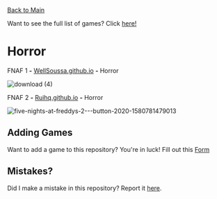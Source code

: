 [Back to Main](/../main/README.md)

Want to see the full list of games? Click [here!](/../main/Categories/All-Games-List.md)

# Horror

FNAF 1 **-** <a href="https://wellsousaaa.github.io/Five-Nights-at-Freddys-Web/">WellSoussa.github.io</a> **-** Horror 

![download (4)](https://github.com/Zryak/Open-Games/assets/152645699/28e1435e-90fe-43d0-a55c-4fbb18947940)

FNAF 2 **-** <a href="https://ruihq.github.io/FNAF2/">Ruihq.github.io</a> **-** Horror 

![five-nights-at-freddys-2---button-2020-1580781479013](https://github.com/Zryak/Open-Games/assets/152645699/7ecd52df-d0b8-4bf2-a66a-42f185d5f5bc)

## Adding Games
Want to add a game to this repository? You're in luck! Fill out this [Form](https://github.com/Zryak/Open-Games/issues/new?assignees=zryak&labels=game%2Cwebsite%2Cadd+game&projects=&template=WebsiteRequest.yml&title=%5BGame%5D%3A+I+want+)

## Mistakes?
Did I make a mistake in this repository? Report it [here](https://github.com/Zryak/Open-Games/issues/new?assignees=zryak&labels=game%2Cwebsite&projects=&template=Mistake.yml&title=%5BGame%5D%3A+You+wronged+).
